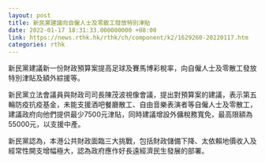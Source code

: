 ```yaml
---
layout: post
title: 新民黨建議向自僱人士及零散工發放特別津貼
date: 2022-01-17 18:31:33.000000000 +08:00
link: https://news.rthk.hk/rthk/ch/component/k2/1629260-20220117.htm
categories: rthk
---
```


新民黨建議新一份財政預算案提高足球及賽馬博彩稅率，向自僱人士及零散工發放特別津貼及額外綜援等。

新民黨立法會議員與財政司司長陳茂波視像會議，提出對預算案的建議，表示第五輪防疫抗疫基金，未能支援酒吧餐廳散工、自由音樂表演者等自僱人士及零散工，建議政府向他們提供最少7500元津貼，同時建議增設外傭稅務寬免，最高限額為55000元，以支援中產。

新民黨認為，本港公共財政面臨三大挑戰，包括財政儲備下降、太依賴地價收入及經常性開支增幅極大，認為政府應作好長遠經濟民生發展的部署。
